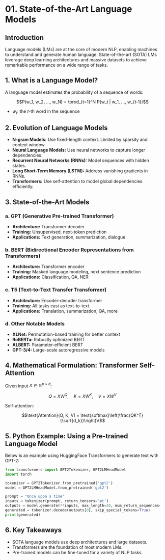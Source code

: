 # 01. State-of-the-Art Language Models

## Introduction

Language models (LMs) are at the core of modern NLP, enabling machines to understand and generate human language. State-of-the-art (SOTA) LMs leverage deep learning architectures and massive datasets to achieve remarkable performance on a wide range of tasks.

## 1. What is a Language Model?

A language model estimates the probability of a sequence of words:

```math
P(w_1, w_2, ..., w_N) = \prod_{t=1}^N P(w_t | w_1, ..., w_{t-1})
```

- $`w_t`$: the $`t`$-th word in the sequence

## 2. Evolution of Language Models

- **N-gram Models:** Use fixed-length context. Limited by sparsity and context window.
- **Neural Language Models:** Use neural networks to capture longer dependencies.
- **Recurrent Neural Networks (RNNs):** Model sequences with hidden states.
- **Long Short-Term Memory (LSTM):** Address vanishing gradients in RNNs.
- **Transformers:** Use self-attention to model global dependencies efficiently.

## 3. State-of-the-Art Models

### a. GPT (Generative Pre-trained Transformer)
- **Architecture:** Transformer decoder
- **Training:** Unsupervised, next-token prediction
- **Applications:** Text generation, summarization, dialogue

### b. BERT (Bidirectional Encoder Representations from Transformers)
- **Architecture:** Transformer encoder
- **Training:** Masked language modeling, next sentence prediction
- **Applications:** Classification, QA, NER

### c. T5 (Text-to-Text Transfer Transformer)
- **Architecture:** Encoder-decoder transformer
- **Training:** All tasks cast as text-to-text
- **Applications:** Translation, summarization, QA, more

### d. Other Notable Models
- **XLNet:** Permutation-based training for better context
- **RoBERTa:** Robustly optimized BERT
- **ALBERT:** Parameter-efficient BERT
- **GPT-3/4:** Large-scale autoregressive models

## 4. Mathematical Formulation: Transformer Self-Attention

Given input $`X \in \mathbb{R}^{n \times d}`$:

```math
Q = XW^Q, \quad K = XW^K, \quad V = XW^V
```

Self-attention:

```math
\text{Attention}(Q, K, V) = \text{softmax}\left(\frac{QK^T}{\sqrt{d_k}}\right)V
```

## 5. Python Example: Using a Pre-trained Language Model

Below is an example using HuggingFace Transformers to generate text with GPT-2:

```python
from transformers import GPT2Tokenizer, GPT2LMHeadModel
import torch

tokenizer = GPT2Tokenizer.from_pretrained('gpt2')
model = GPT2LMHeadModel.from_pretrained('gpt2')

prompt = "Once upon a time"
inputs = tokenizer(prompt, return_tensors='pt')
outputs = model.generate(**inputs, max_length=30, num_return_sequences=1)
generated = tokenizer.decode(outputs[0], skip_special_tokens=True)
print(generated)
```

## 6. Key Takeaways
- SOTA language models use deep architectures and large datasets.
- Transformers are the foundation of most modern LMs.
- Pre-trained models can be fine-tuned for a variety of NLP tasks. 